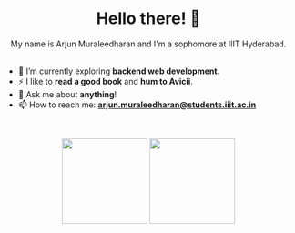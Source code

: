 <div align="center">
  
# Hello there! 👋

</div>

<div align="center">
My name is Arjun Muraleedharan and I'm a sophomore at IIIT Hyderabad.
</div>

<br>

- 🌱 I’m currently exploring **backend web development**.
- ⚡ I like to **read a good book** and **hum to Avicii**.
- 💬 Ask me about **anything**!
- 📫 How to reach me: **arjun.muraleedharan@students.iiit.ac.in**

<br>

<p align= "center">
  <img height= "150" src="https://github-readme-stats.vercel.app/api?username=coniferousdyer&theme=react&show_icons=true&include_all_commits=true" />
  <img height= "150" src="https://github-readme-stats.vercel.app/api/top-langs/?username=coniferousdyer&theme=react&layout=compact" />
</p>
